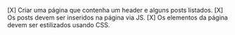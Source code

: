 [X] Criar uma página que contenha um header e alguns posts listados.
[X] Os posts devem ser inseridos na página via JS.
[X] Os elementos da página devem ser estilizados usando CSS.
